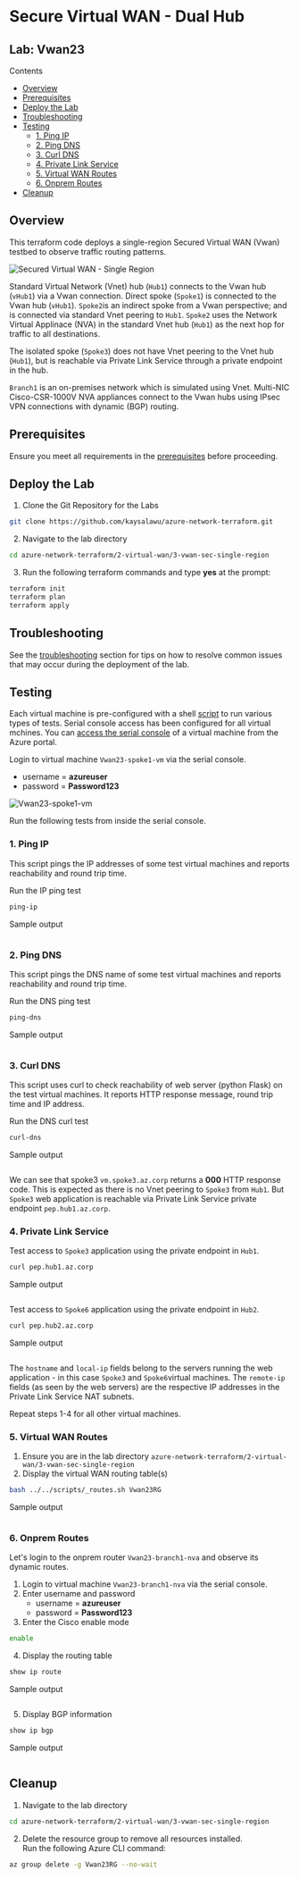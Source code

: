
# Secure Virtual WAN - Dual Hub <!-- omit from toc -->
## Lab: Vwan23 <!-- omit from toc -->

Contents
- [Overview](#overview)
- [Prerequisites](#prerequisites)
- [Deploy the Lab](#deploy-the-lab)
- [Troubleshooting](#troubleshooting)
- [Testing](#testing)
  - [1. Ping IP](#1-ping-ip)
  - [2. Ping DNS](#2-ping-dns)
  - [3. Curl DNS](#3-curl-dns)
  - [4. Private Link Service](#4-private-link-service)
  - [5. Virtual WAN Routes](#5-virtual-wan-routes)
  - [6. Onprem Routes](#6-onprem-routes)
- [Cleanup](#cleanup)

## Overview

This terraform code deploys a single-region Secured Virtual WAN (Vwan) testbed to observe traffic routing patterns.

![Secured Virtual WAN - Single Region](../../images/scenarios/2-3-secure-vwan-single-region.png)

Standard Virtual Network (Vnet) hub (`Hub1`) connects to the Vwan hub (`vHub1`) via a Vwan connection. Direct spoke (`Spoke1`) is connected to the Vwan hub (`vHub1`). `Spoke2`is an indirect spoke from a Vwan perspective; and is connected via standard Vnet peering to `Hub1`. `Spoke2` uses the Network Virtual Applinace (NVA) in the standard Vnet hub (`Hub1`) as the next hop for traffic to all destinations.

The isolated spoke (`Spoke3`) does not have Vnet peering to the Vnet hub (`Hub1`), but is reachable via Private Link Service through a private endpoint in the hub.

`Branch1` is an on-premises network which is simulated using Vnet. Multi-NIC Cisco-CSR-1000V NVA appliances connect to the Vwan hubs using IPsec VPN connections with dynamic (BGP) routing.

## Prerequisites

Ensure you meet all requirements in the [prerequisites](../../prerequisites/) before proceeding.

## Deploy the Lab

1. Clone the Git Repository for the Labs
```sh
git clone https://github.com/kaysalawu/azure-network-terraform.git
```

2. Navigate to the lab directory
```sh
cd azure-network-terraform/2-virtual-wan/3-vwan-sec-single-region
```

3. Run the following terraform commands and type **yes** at the prompt:
```sh
terraform init
terraform plan
terraform apply
```

## Troubleshooting

See the [troubleshooting](../../troubleshooting/) section for tips on how to resolve common issues that may occur during the deployment of the lab.

## Testing

Each virtual machine is pre-configured with a shell [script](../../scripts/server.sh) to run various types of tests. Serial console access has been configured for all virtual mchines. You can [access the serial console](https://learn.microsoft.com/en-us/troubleshoot/azure/virtual-machines/serial-console-overview#access-serial-console-for-virtual-machines-via-azure-portal) of a virtual machine from the Azure portal.

Login to virtual machine `Vwan23-spoke1-vm` via the serial console.
- username = **azureuser**
- password = **Password123**

![Vwan23-spoke1-vm](../../images/demos/vwan23-spoke1-vm.png)

Run the following tests from inside the serial console.

### 1. Ping IP

This script pings the IP addresses of some test virtual machines and reports reachability and round trip time.

Run the IP ping test
```sh
ping-ip
```

Sample output
```sh

```

### 2. Ping DNS

This script pings the DNS name of some test virtual machines and reports reachability and round trip time.

Run the DNS ping test
```sh
ping-dns
```

Sample output
```sh

```

### 3. Curl DNS

This script uses curl to check reachability of web server (python Flask) on the test virtual machines. It reports HTTP response message, round trip time and IP address.

Run the DNS curl test
```sh
curl-dns
```

Sample output
```sh

```
We can see that spoke3 `vm.spoke3.az.corp` returns a **000** HTTP response code. This is expected as there is no Vnet peering to `Spoke3` from `Hub1`. But `Spoke3` web application is reachable via Private Link Service private endpoint `pep.hub1.az.corp`.

### 4. Private Link Service

Test access to `Spoke3` application using the private endpoint in `Hub1`.
```sh
curl pep.hub1.az.corp
```

Sample output
```sh

```
Test access to `Spoke6` application using the private endpoint in `Hub2`.
```sh
curl pep.hub2.az.corp
```

Sample output
```sh

```

The `hostname` and `local-ip` fields belong to the servers running the web application - in this case `Spoke3` and `Spoke6`virtual machines. The `remote-ip` fields (as seen by the web servers) are the respective IP addresses in the Private Link Service NAT subnets.

Repeat steps 1-4 for all other virtual machines.

### 5. Virtual WAN Routes

1. Ensure you are in the lab directory `azure-network-terraform/2-virtual-wan/3-vwan-sec-single-region`
2. Display the virtual WAN routing table(s)

```sh
bash ../../scripts/_routes.sh Vwan23RG
```

Sample output
```sh

```

### 6. Onprem Routes

Let's login to the onprem router `Vwan23-branch1-nva` and observe its dynamic routes.

1. Login to virtual machine `Vwan23-branch1-nva` via the serial console.
2. Enter username and password
   - username = **azureuser**
   - password = **Password123**
3. Enter the Cisco enable mode
```sh
enable
```
4. Display the routing table
```sh
show ip route
```

Sample output
```sh

```

5. Display BGP information
```sh
show ip bgp
```

Sample output
```sh

```

## Cleanup

1. Navigate to the lab directory
```sh
cd azure-network-terraform/2-virtual-wan/3-vwan-sec-single-region
```

2. Delete the resource group to remove all resources installed.\
Run the following Azure CLI command:

```sh
az group delete -g Vwan23RG --no-wait
```
